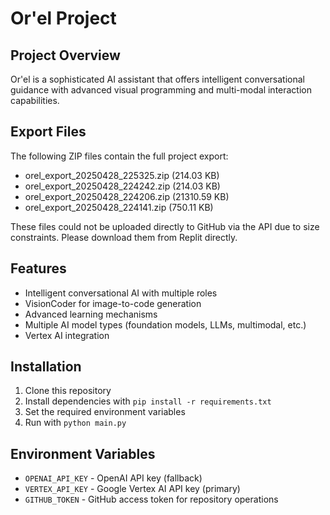 # Or'el Project

## Project Overview

Or'el is a sophisticated AI assistant that offers intelligent conversational guidance 
with advanced visual programming and multi-modal interaction capabilities.

## Export Files

The following ZIP files contain the full project export:

- orel_export_20250428_225325.zip (214.03 KB)
- orel_export_20250428_224242.zip (214.03 KB)
- orel_export_20250428_224206.zip (21310.59 KB)
- orel_export_20250428_224141.zip (750.11 KB)


These files could not be uploaded directly to GitHub via the API due to size constraints.
Please download them from Replit directly.

## Features

- Intelligent conversational AI with multiple roles
- VisionCoder for image-to-code generation
- Advanced learning mechanisms
- Multiple AI model types (foundation models, LLMs, multimodal, etc.)
- Vertex AI integration

## Installation

1. Clone this repository
2. Install dependencies with `pip install -r requirements.txt`
3. Set the required environment variables
4. Run with `python main.py`

## Environment Variables

- `OPENAI_API_KEY` - OpenAI API key (fallback)
- `VERTEX_API_KEY` - Google Vertex AI API key (primary)
- `GITHUB_TOKEN` - GitHub access token for repository operations

